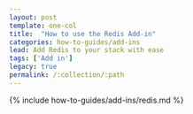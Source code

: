 ```yaml
---
layout: post
template: one-col
title:  "How to use the Redis Add-in"
categories: how-to-guides/add-ins
lead: Add Redis to your stack with ease
tags: ['Add in']
legacy: true
permalink: /:collection/:path
---
```



{% include how-to-guides/add-ins/redis.md %}